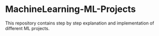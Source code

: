 # MachineLearning-ML-Projects
This repository contains step by step explanation and implementation of different ML projects.
